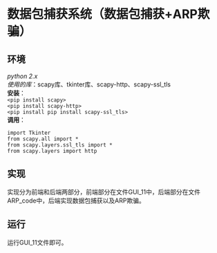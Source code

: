 # 数据包捕获系统（数据包捕获+ARP欺骗）
## 环境
*python 2.x*  
*使用的库*：scapy库、tkinter库、scapy-http、scapy-ssl_tls  
**安装**：   
`<pip install scapy>`  
`<pip install scapy-http>`  
`<pip install pip install scapy-ssl_tls>`  
**调用**：  
```
import Tkinter
from scapy.all import *
from scapy.layers.ssl_tls import *
from scapy.layers import http
```
## 实现
实现分为前端和后端两部分，前端部分在文件GUI_11中，后端部分在文件ARP_code中，后端实现数据包捕获以及ARP欺骗。  
## 运行
运行GUI_11文件即可。